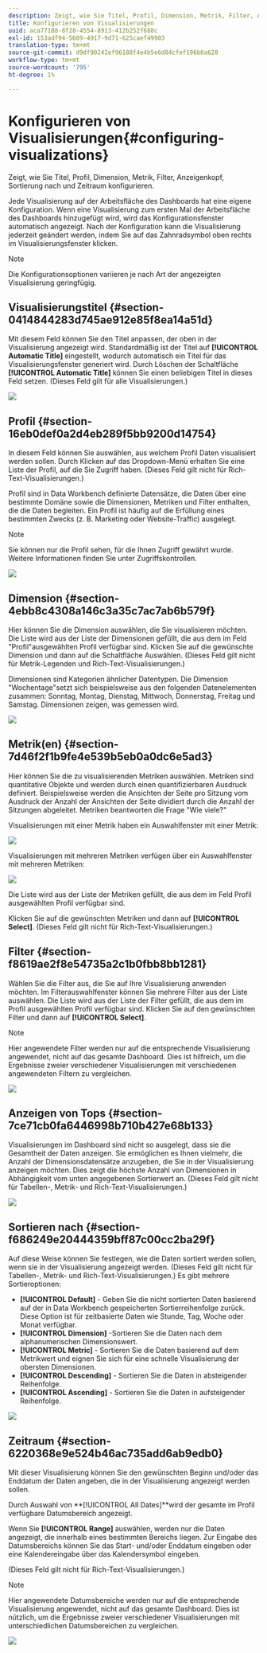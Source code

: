 ```yaml
---
description: Zeigt, wie Sie Titel, Profil, Dimension, Metrik, Filter, Anzeigenkopf, Sortierung nach und Zeitraum konfigurieren.
title: Konfigurieren von Visualisierungen
uuid: aca77188-8f28-4554-8913-412b252f688c
exl-id: 153adf94-5689-4917-9d71-625caef49903
translation-type: tm+mt
source-git-commit: d9df90242ef96188f4e4b5e6d04cfef196b0a628
workflow-type: tm+mt
source-wordcount: '795'
ht-degree: 1%

---
```


# Konfigurieren von Visualisierungen{#configuring-visualizations}

Zeigt, wie Sie Titel, Profil, Dimension, Metrik, Filter, Anzeigenkopf, Sortierung nach und Zeitraum konfigurieren.

Jede Visualisierung auf der Arbeitsfläche des Dashboards hat eine eigene Konfiguration. Wenn eine Visualisierung zum ersten Mal der Arbeitsfläche des Dashboards hinzugefügt wird, wird das Konfigurationsfenster automatisch angezeigt. Nach der Konfiguration kann die Visualisierung jederzeit geändert werden, indem Sie auf das Zahnradsymbol oben rechts im Visualisierungsfenster klicken.

>[!NOTE]
>
>Die Konfigurationsoptionen variieren je nach Art der angezeigten Visualisierung geringfügig.

## Visualisierungstitel {#section-0414844283d745ae912e85f8ea14a51d}

Mit diesem Feld können Sie den Titel anpassen, der oben in der Visualisierung angezeigt wird. Standardmäßig ist der Titel auf **[!UICONTROL Automatic Title]** eingestellt, wodurch automatisch ein Titel für das Visualisierungsfenster generiert wird. Durch Löschen der Schaltfläche **[!UICONTROL Automatic Title]** können Sie einen beliebigen Titel in dieses Feld setzen. (Dieses Feld gilt für alle Visualisierungen.)

![](assets/title.png)

## Profil {#section-16eb0def0a2d4eb289f5bb9200d14754}

In diesem Feld können Sie auswählen, aus welchem Profil Daten visualisiert werden sollen. Durch Klicken auf das Dropdown-Menü erhalten Sie eine Liste der Profil, auf die Sie Zugriff haben. (Dieses Feld gilt nicht für Rich-Text-Visualisierungen.)

Profil sind in Data Workbench definierte Datensätze, die Daten über eine bestimmte Domäne sowie die Dimensionen, Metriken und Filter enthalten, die die Daten begleiten. Ein Profil ist häufig auf die Erfüllung eines bestimmten Zwecks (z. B. Marketing oder Website-Traffic) ausgelegt.

>[!NOTE]
>
>Sie können nur die Profil sehen, für die Ihnen Zugriff gewährt wurde. Weitere Informationen finden Sie unter Zugriffskontrollen.

![](assets/profile.png)

## Dimension {#section-4ebb8c4308a146c3a35c7ac7ab6b579f}

Hier können Sie die Dimension auswählen, die Sie visualisieren möchten. Die Liste wird aus der Liste der Dimensionen gefüllt, die aus dem im Feld &quot;Profil&quot;ausgewählten Profil verfügbar sind. Klicken Sie auf die gewünschte Dimension und dann auf die Schaltfläche Auswählen. (Dieses Feld gilt nicht für Metrik-Legenden und Rich-Text-Visualisierungen.)

Dimensionen sind Kategorien ähnlicher Datentypen. Die Dimension &quot;Wochentage&quot;setzt sich beispielsweise aus den folgenden Datenelementen zusammen: Sonntag, Montag, Dienstag, Mittwoch, Donnerstag, Freitag und Samstag. Dimensionen zeigen, was gemessen wird.

![](assets/dimension.png)

## Metrik(en) {#section-7d46f2f1b9fe4e539b5eb0a0dc6e5ad3}

Hier können Sie die zu visualisierenden Metriken auswählen. Metriken sind quantitative Objekte und werden durch einen quantifizierbaren Ausdruck definiert. Beispielsweise werden die Ansichten der Seite pro Sitzung vom Ausdruck der Anzahl der Ansichten der Seite dividiert durch die Anzahl der Sitzungen abgeleitet. Metriken beantworten die Frage &quot;Wie viele?&quot;

Visualisierungen mit einer Metrik haben ein Auswahlfenster mit einer Metrik:

![](assets/metrics2.png)

Visualisierungen mit mehreren Metriken verfügen über ein Auswahlfenster mit mehreren Metriken:

![](assets/metrics.png)

Die Liste wird aus der Liste der Metriken gefüllt, die aus dem im Feld Profil ausgewählten Profil verfügbar sind.

Klicken Sie auf die gewünschten Metriken und dann auf **[!UICONTROL Select]**. (Dieses Feld gilt nicht für Rich-Text-Visualisierungen.)

## Filter {#section-f8619ae2f8e54735a2c1b0fbb8bb1281}

Wählen Sie die Filter aus, die Sie auf Ihre Visualisierung anwenden möchten. Im Filterauswahlfenster können Sie mehrere Filter aus der Liste auswählen. Die Liste wird aus der Liste der Filter gefüllt, die aus dem im Profil ausgewählten Profil verfügbar sind. Klicken Sie auf den gewünschten Filter und dann auf **[!UICONTROL Select]**.

>[!NOTE]
>
>Hier angewendete Filter werden nur auf die entsprechende Visualisierung angewendet, nicht auf das gesamte Dashboard. Dies ist hilfreich, um die Ergebnisse zweier verschiedener Visualisierungen mit verschiedenen angewendeten Filtern zu vergleichen.

![](assets/filter.png)

## Anzeigen von Tops {#section-7ce71cb0fa6446998b710b427e68b133}

Visualisierungen im Dashboard sind nicht so ausgelegt, dass sie die Gesamtheit der Daten anzeigen. Sie ermöglichen es Ihnen vielmehr, die Anzahl der Dimensionsdatensätze anzugeben, die Sie in der Visualisierung anzeigen möchten. Dies zeigt die höchste Anzahl von Dimensionen in Abhängigkeit vom unten angegebenen Sortierwert an. (Dieses Feld gilt nicht für Tabellen-, Metrik- und Rich-Text-Visualisierungen.)

![](assets/display_top.png)

## Sortieren nach {#section-f686249e20444359bff87c00cc2ba29f}

Auf diese Weise können Sie festlegen, wie die Daten sortiert werden sollen, wenn sie in der Visualisierung angezeigt werden. (Dieses Feld gilt nicht für Tabellen-, Metrik- und Rich-Text-Visualisierungen.) Es gibt mehrere Sortieroptionen:

* **[!UICONTROL Default]** - Geben Sie die nicht sortierten Daten basierend auf der in Data Workbench gespeicherten Sortierreihenfolge zurück. Diese Option ist für zeitbasierte Daten wie Stunde, Tag, Woche oder Monat verfügbar.
* **[!UICONTROL Dimension]** -Sortieren Sie die Daten nach dem alphanumerischen Dimensionswert.
* **[!UICONTROL Metric]** - Sortieren Sie die Daten basierend auf dem Metrikwert und eignen Sie sich für eine schnelle Visualisierung der obersten Dimensionen.
* **[!UICONTROL Descending]** - Sortieren Sie die Daten in absteigender Reihenfolge.
* **[!UICONTROL Ascending]** - Sortieren Sie die Daten in aufsteigender Reihenfolge.

![](assets/sort_by.png)

## Zeitraum {#section-6220368e9e524b46ac735add6ab9edb0}

Mit dieser Visualisierung können Sie den gewünschten Beginn und/oder das Enddatum der Daten angeben, die in der Visualisierung angezeigt werden sollen.

Durch Auswahl von **[!UICONTROL All Dates]**wird der gesamte im Profil verfügbare Datumsbereich angezeigt.

Wenn Sie **[!UICONTROL Range]** auswählen, werden nur die Daten angezeigt, die innerhalb eines bestimmten Bereichs liegen. Zur Eingabe des Datumsbereichs können Sie das Start- und/oder Enddatum eingeben oder eine Kalendereingabe über das Kalendersymbol eingeben.

(Dieses Feld gilt nicht für Rich-Text-Visualisierungen.)

>[!NOTE]
>
>Hier angewendete Datumsbereiche werden nur auf die entsprechende Visualisierung angewendet, nicht auf das gesamte Dashboard. Dies ist nützlich, um die Ergebnisse zweier verschiedener Visualisierungen mit unterschiedlichen Datumsbereichen zu vergleichen.

![](assets/time_period.png)
